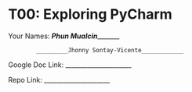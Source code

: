 # T00: Exploring PyCharm

Your Names: _______Phun Mualcin______________

            _________Jhonny Sontay-Vicente____________
            
Google Doc Link: _____________________

Repo Link: _____________________
